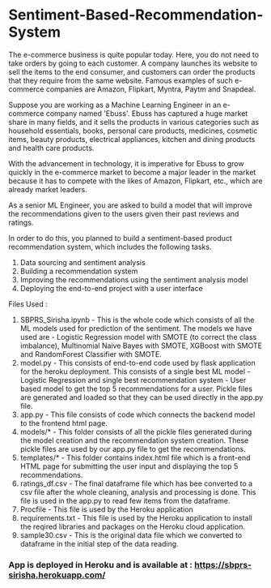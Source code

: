 # Sentiment-Based-Recommendation-System

The e-commerce business is quite popular today. Here, you do not need to take orders by going to each customer. A company launches its website to sell the items to the end consumer, and customers can order the products that they require from the same website. Famous examples of such e-commerce companies are Amazon, Flipkart, Myntra, Paytm and Snapdeal.

Suppose you are working as a Machine Learning Engineer in an e-commerce company named 'Ebuss'. Ebuss has captured a huge market share in many fields, and it sells the products in various categories such as household essentials, books, personal care products, medicines, cosmetic items, beauty products, electrical appliances, kitchen and dining products and health care products.

With the advancement in technology, it is imperative for Ebuss to grow quickly in the e-commerce market to become a major leader in the market because it has to compete with the likes of Amazon, Flipkart, etc., which are already market leaders.

As a senior ML Engineer, you are asked to build a model that will improve the recommendations given to the users given their past reviews and ratings. 

In order to do this, you planned to build a sentiment-based product recommendation system, which includes the following tasks.

1. Data sourcing and sentiment analysis
2. Building a recommendation system
3. Improving the recommendations using the sentiment analysis model
4. Deploying the end-to-end project with a user interface

Files Used : 
1. SBPRS_Sirisha.ipynb - This is the whole code which consists of all the ML models used for prediction of the sentiment. The models we have used are - Logistic Regression model with SMOTE (to correct the class imbalance), Multinomial Naive Bayes with SMOTE, XGBoost with SMOTE and RandomForest Classifier with SMOTE. 
2. model.py - This consists of end-to-end code used by flask application for the heroku deployment. This consists of a single best ML model - Logistic Regression and single best recommendation system - User based model to get the top 5 recommendations for a user. Pickle files are generated and loaded so that they can be used directly in the app.py file. 
3. app.py - This file consists of code which connects the backend model to the frontend html page. 
4. models/* - This folder consists of all the pickle files generated during the model creation and the recommendation system creation. These pickle files are used by our app.py file to get the recommendations. 
5. templates/* - This folder contains index.html file which is a front-end HTML page for submitting the user input and displaying the top 5 recommendations.
6. ratings_df.csv - The final dataframe file which has bee converted to a csv file after the whole cleaning, analysis and processing is done. This file is used in the app.py to read few items from the dataframe. 
7. Procfile - This file is used by the Heroku application
8. requirements.txt - This file is used by the Heroku application to install the reqired libraries and packages on the Heroku cloud application.
9. sample30.csv - This is the original data file which we converted to dataframe in the initial step of the data reading.

### App is deployed in Heroku and is available at : https://sbprs-sirisha.herokuapp.com/ 
